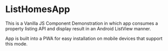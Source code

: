 # ListHomesApp

This is a Vanilla JS Component Demonstration in which app consumes a property listing API
and display result in an Android ListView manner.

App is built into a PWA for easy installation on mobile devices that support this mode.